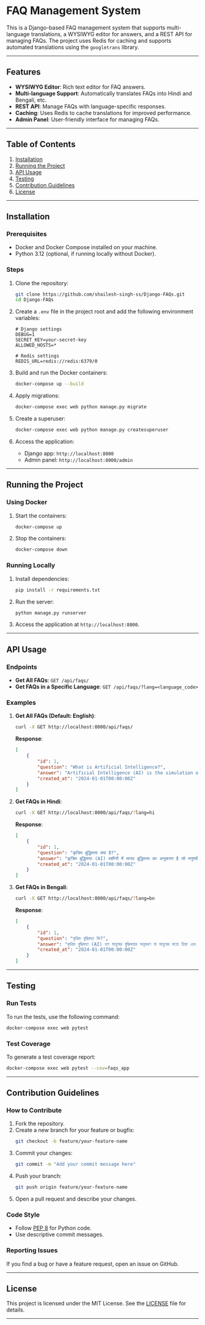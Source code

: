 # **FAQ Management System**

This is a Django-based FAQ management system that supports multi-language translations, a WYSIWYG editor for answers, and a REST API for managing FAQs. The project uses Redis for caching and supports automated translations using the `googletrans` library.

---

## **Features**
- **WYSIWYG Editor**: Rich text editor for FAQ answers.
- **Multi-language Support**: Automatically translates FAQs into Hindi and Bengali, etc.
- **REST API**: Manage FAQs with language-specific responses.
- **Caching**: Uses Redis to cache translations for improved performance.
- **Admin Panel**: User-friendly interface for managing FAQs.

---

## **Table of Contents**
1. [Installation](#installation)
3. [Running the Project](#running-the-project)
2. [API Usage](#api-usage)
4. [Testing](#testing)
5. [Contribution Guidelines](#contribution-guidelines)
6. [License](#license)

---

## **Installation**

### **Prerequisites**
- Docker and Docker Compose installed on your machine.
- Python 3.12 (optional, if running locally without Docker).

### **Steps**
1. Clone the repository:
   ```bash
   git clone https://github.com/shailesh-singh-ss/Django-FAQs.git
   cd Django-FAQs
   ```

2. Create a `.env` file in the project root and add the following environment variables:
   ```env
   # Django settings
   DEBUG=1
   SECRET_KEY=your-secret-key
   ALLOWED_HOSTS=*

   # Redis settings
   REDIS_URL=redis://redis:6379/0
   ```

3. Build and run the Docker containers:
   ```bash
   docker-compose up --build
   ```

4. Apply migrations:
   ```bash
   docker-compose exec web python manage.py migrate
   ```

5. Create a superuser:
   ```bash
   docker-compose exec web python manage.py createsuperuser
   ```

6. Access the application:
   - Django app: `http://localhost:8000`
   - Admin panel: `http://localhost:8000/admin`

---

## **Running the Project**

### **Using Docker**
1. Start the containers:
   ```bash
   docker-compose up
   ```

2. Stop the containers:
   ```bash
   docker-compose down
   ```

### **Running Locally**
1. Install dependencies:
   ```bash
   pip install -r requirements.txt
   ```

2. Run the server:
   ```bash
   python manage.py runserver
   ```

3. Access the application at `http://localhost:8000`.

---

## **API Usage**

### **Endpoints**
- **Get All FAQs**: `GET /api/faqs/`
- **Get FAQs in a Specific Language**: `GET /api/faqs/?lang=<language_code>`

### **Examples**
1. **Get All FAQs (Default: English)**:
   ```bash
   curl -X GET http://localhost:8000/api/faqs/
   ```
   **Response**:
   ```json
   [
       {
           "id": 1,
           "question": "What is Artificial Intelligence?",
           "answer": "Artificial Intelligence (AI) is the simulation of human intelligence in machines that are programmed to think and learn like humans.",
           "created_at": "2024-01-01T00:00:00Z"
       }
   ]
   ```

2. **Get FAQs in Hindi**:
   ```bash
   curl -X GET http://localhost:8000/api/faqs/?lang=hi
   ```
   **Response**:
   ```json
   [
       {
           "id": 1,
           "question": "कृत्रिम बुद्धिमत्ता क्या है?",
           "answer": "कृत्रिम बुद्धिमत्ता (AI) मशीनों में मानव बुद्धिमत्ता का अनुकरण है जो मनुष्यों की तरह सोचने और सीखने के लिए प्रोग्राम किए जाते हैं।",
           "created_at": "2024-01-01T00:00:00Z"
       }
   ]
   ```

3. **Get FAQs in Bengali**:
   ```bash
   curl -X GET http://localhost:8000/api/faqs/?lang=bn
   ```
   **Response**:
   ```json
   [
       {
           "id": 1,
           "question": "কৃত্রিম বুদ্ধিমত্তা কি?",
           "answer": "কৃত্রিম বুদ্ধিমত্তা (AI) হল মানুষের বুদ্ধিমত্তার অনুকরণ যা মানুষের মতো চিন্তা এবং শেখার জন্য প্রোগ্রাম করা মেশিনে।",
           "created_at": "2024-01-01T00:00:00Z"
       }
   ]
   ```


---

## **Testing**

### **Run Tests**
To run the tests, use the following command:
```bash
docker-compose exec web pytest
```

### **Test Coverage**
To generate a test coverage report:
```bash
docker-compose exec web pytest --cov=faqs_app
```

---

## **Contribution Guidelines**

### **How to Contribute**
1. Fork the repository.
2. Create a new branch for your feature or bugfix:
   ```bash
   git checkout -b feature/your-feature-name
   ```
3. Commit your changes:
   ```bash
   git commit -m "Add your commit message here"
   ```
4. Push your branch:
   ```bash
   git push origin feature/your-feature-name
   ```
5. Open a pull request and describe your changes.

### **Code Style**
- Follow [PEP 8](https://www.python.org/dev/peps/pep-0008/) for Python code.
- Use descriptive commit messages.

### **Reporting Issues**
If you find a bug or have a feature request, open an issue on GitHub.

---

## **License**

This project is licensed under the MIT License. See the [LICENSE](LICENSE) file for details.

---
